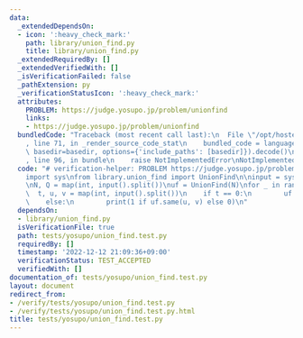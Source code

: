 ```yaml
---
data:
  _extendedDependsOn:
  - icon: ':heavy_check_mark:'
    path: library/union_find.py
    title: library/union_find.py
  _extendedRequiredBy: []
  _extendedVerifiedWith: []
  _isVerificationFailed: false
  _pathExtension: py
  _verificationStatusIcon: ':heavy_check_mark:'
  attributes:
    PROBLEM: https://judge.yosupo.jp/problem/unionfind
    links:
    - https://judge.yosupo.jp/problem/unionfind
  bundledCode: "Traceback (most recent call last):\n  File \"/opt/hostedtoolcache/PyPy/3.7.13/x64/site-packages/onlinejudge_verify/documentation/build.py\"\
    , line 71, in _render_source_code_stat\n    bundled_code = language.bundle(stat.path,\
    \ basedir=basedir, options={'include_paths': [basedir]}).decode()\n  File \"/opt/hostedtoolcache/PyPy/3.7.13/x64/site-packages/onlinejudge_verify/languages/python.py\"\
    , line 96, in bundle\n    raise NotImplementedError\nNotImplementedError\n"
  code: "# verification-helper: PROBLEM https://judge.yosupo.jp/problem/unionfind\n\
    import sys\nfrom library.union_find import UnionFind\n\ninput = sys.stdin.readline\n\
    \nN, Q = map(int, input().split())\nuf = UnionFind(N)\nfor _ in range(Q):\n  \
    \  t, u, v = map(int, input().split())\n    if t == 0:\n        uf.unite(u, v)\n\
    \    else:\n        print(1 if uf.same(u, v) else 0)\n"
  dependsOn:
  - library/union_find.py
  isVerificationFile: true
  path: tests/yosupo/union_find.test.py
  requiredBy: []
  timestamp: '2022-12-12 21:09:36+09:00'
  verificationStatus: TEST_ACCEPTED
  verifiedWith: []
documentation_of: tests/yosupo/union_find.test.py
layout: document
redirect_from:
- /verify/tests/yosupo/union_find.test.py
- /verify/tests/yosupo/union_find.test.py.html
title: tests/yosupo/union_find.test.py
---
```

